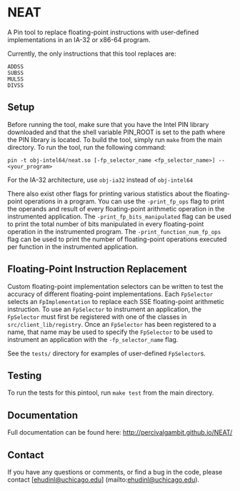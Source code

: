 NEAT
======

A Pin tool to replace floating-point instructions with user-defined
implementations in an IA-32 or x86-64 program.

Currently, the only instructions that this tool replaces are:

    ADDSS
    SUBSS
    MULSS
    DIVSS


Setup
-----

Before running the tool, make sure that you have the Intel PIN library
downloaded and that the shell variable PIN_ROOT is set to the path where the PIN
library is located.  To build the tool, simply run `make` from the main
directory.  To run the tool, run the following command:

    pin -t obj-intel64/neat.so [-fp_selector_name <fp_selector_name>] -- <your_program>

For the IA-32 architecture, use `obj-ia32` instead of `obj-intel64`

There also exist other flags for printing various statistics about the
floating-point operations in a program.  You can use the `-print_fp_ops` flag to
print the operands and result of every floating-point arithmetic operation in
the instrumented application. The `-print_fp_bits_manipulated` flag can be used
to print the total number of bits manipulated in every floating-point operation
in the instrumented program.  The `-print_function_num_fp_ops` flag can be used
to print the number of floating-point operations executed per function in the
instrumented application.

Floating-Point Instruction Replacement
--------------------------------------

Custom floating-point implementation selectors can be written to test the
accuracy of different floating-point implementations. Each `FpSelector` selects
an `FpImplementation` to replace each SSE floating-point arithmetic instruction.
To use an `FpSelector` to instrument an application, the `FpSelector` must first
be registered with one of the classes in `src/client_lib/registry`.  Once an
`FpSelector` has been registered to a name, that name may be used to specify the
`FpSelector` to be used to instrument an application with the
`-fp_selector_name` flag.

See the `tests/` directory for examples of user-defined `FpSelector`s.

Testing
-------

To run the tests for this pintool, run `make test` from the main directory.

Documentation
-------------

Full documentation can be found here: http://percivalgambit.github.io/NEAT/

Contact
-------

If you have any questions or comments, or find a bug in the code, please contact
[ehudinl@uchicago.edu] (mailto:ehudinl@uchicago.edu).
